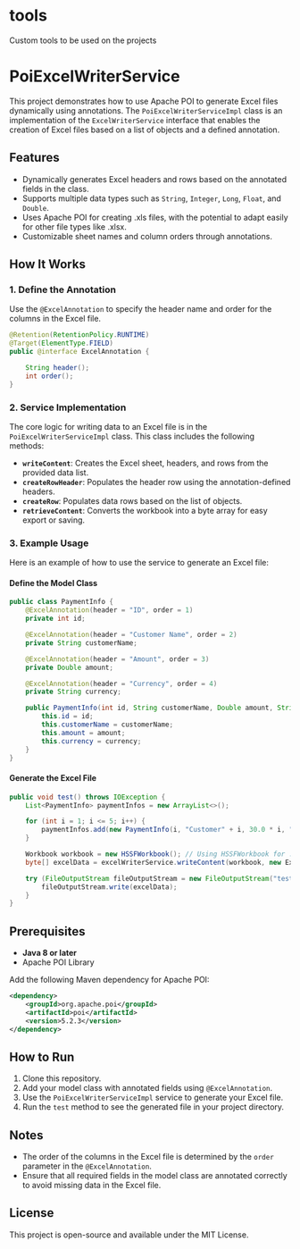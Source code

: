 # tools
Custom tools to be used on the projects

# PoiExcelWriterService

This project demonstrates how to use Apache POI to generate Excel files dynamically using annotations. The `PoiExcelWriterServiceImpl` class is an implementation of the `ExcelWriterService` interface that enables the creation of Excel files based on a list of objects and a defined annotation.

## Features

- Dynamically generates Excel headers and rows based on the annotated fields in the class.
- Supports multiple data types such as `String`, `Integer`, `Long`, `Float`, and `Double`.
- Uses Apache POI for creating .xls files, with the potential to adapt easily for other file types like .xlsx.
- Customizable sheet names and column orders through annotations.

## How It Works

### 1. Define the Annotation

Use the `@ExcelAnnotation` to specify the header name and order for the columns in the Excel file.

```java
@Retention(RetentionPolicy.RUNTIME)
@Target(ElementType.FIELD)
public @interface ExcelAnnotation {

    String header();
    int order();
}
```

### 2. Service Implementation

The core logic for writing data to an Excel file is in the `PoiExcelWriterServiceImpl` class. This class includes the following methods:

- **`writeContent`**: Creates the Excel sheet, headers, and rows from the provided data list.
- **`createRowHeader`**: Populates the header row using the annotation-defined headers.
- **`createRow`**: Populates data rows based on the list of objects.
- **`retrieveContent`**: Converts the workbook into a byte array for easy export or saving.

### 3. Example Usage

Here is an example of how to use the service to generate an Excel file:

#### Define the Model Class

```java
public class PaymentInfo {
    @ExcelAnnotation(header = "ID", order = 1)
    private int id;

    @ExcelAnnotation(header = "Customer Name", order = 2)
    private String customerName;

    @ExcelAnnotation(header = "Amount", order = 3)
    private Double amount;

    @ExcelAnnotation(header = "Currency", order = 4)
    private String currency;

    public PaymentInfo(int id, String customerName, Double amount, String currency) {
        this.id = id;
        this.customerName = customerName;
        this.amount = amount;
        this.currency = currency;
    }
}
```

#### Generate the Excel File

```java
public void test() throws IOException {
    List<PaymentInfo> paymentInfos = new ArrayList<>();

    for (int i = 1; i <= 5; i++) {
        paymentInfos.add(new PaymentInfo(i, "Customer" + i, 30.0 * i, "USD"));
    }

    Workbook workbook = new HSSFWorkbook(); // Using HSSFWorkbook for .xls
    byte[] excelData = excelWriterService.writeContent(workbook, new ExcelWriterModel<>(paymentInfos, PaymentInfo.class, "Test"));

    try (FileOutputStream fileOutputStream = new FileOutputStream("test.xls")) {
        fileOutputStream.write(excelData);
    }
}
```

## Prerequisites

- **Java 8 or later**
- Apache POI Library

Add the following Maven dependency for Apache POI:

```xml
<dependency>
    <groupId>org.apache.poi</groupId>
    <artifactId>poi</artifactId>
    <version>5.2.3</version>
</dependency>
```

## How to Run

1. Clone this repository.
2. Add your model class with annotated fields using `@ExcelAnnotation`.
3. Use the `PoiExcelWriterServiceImpl` service to generate your Excel file.
4. Run the `test` method to see the generated file in your project directory.

## Notes

- The order of the columns in the Excel file is determined by the `order` parameter in the `@ExcelAnnotation`.
- Ensure that all required fields in the model class are annotated correctly to avoid missing data in the Excel file.

## License

This project is open-source and available under the MIT License.

